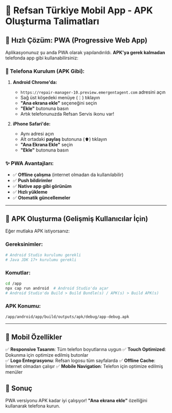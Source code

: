 # 📱 Refsan Türkiye Mobil App - APK Oluşturma Talimatları

## 🚀 Hızlı Çözüm: PWA (Progressive Web App)

Aplikasyonunuz şu anda PWA olarak yapılandırıldı. **APK'ya gerek kalmadan** telefonda app gibi kullanabilirsiniz:

### 📲 Telefona Kurulum (APK Gibi):

1. **Android Chrome'da:**
   - `https://repair-manager-10.preview.emergentagent.com` adresini açın
   - Sağ üst köşedeki menüye (⋮) tıklayın
   - **"Ana ekrana ekle"** seçeneğini seçin
   - **"Ekle"** butonuna basın
   - Artık telefonunuzda Refsan Servis ikonu var!

2. **iPhone Safari'de:**
   - Aynı adresi açın
   - Alt ortadaki **paylaş** butonuna (⬆️) tıklayın
   - **"Ana Ekrana Ekle"** seçin
   - **"Ekle"** butonuna basın

### ✨ PWA Avantajları:
- ✅ **Offline çalışma** (internet olmadan da kullanılabilir)
- ✅ **Push bildirimler** 
- ✅ **Native app gibi görünüm**
- ✅ **Hızlı yükleme**
- ✅ **Otomatik güncellemeler**

---

## 🔧 APK Oluşturma (Gelişmiş Kullanıcılar İçin)

Eğer mutlaka APK istiyorsanız:

### Gereksinimler:
```bash
# Android Studio kurulumu gerekli
# Java JDK 17+ kurulumu gerekli
```

### Komutlar:
```bash
cd /app
npx cap run android  # Android Studio'da açar
# Android Studio'da Build > Build Bundle(s) / APK(s) > Build APK(s)
```

### APK Konumu:
```
/app/android/app/build/outputs/apk/debug/app-debug.apk
```

---

## 📱 Mobil Özellikler

✅ **Responsive Tasarım**: Tüm telefon boyutlarına uygun
✅ **Touch Optimized**: Dokunma için optimize edilmiş butonlar  
✅ **Logo Entegrasyonu**: Refsan logosu tüm sayfalarda
✅ **Offline Cache**: İnternet olmadan çalışır
✅ **Mobile Navigation**: Telefon için optimize edilmiş menüler

## 🎯 Sonuç

PWA versiyonu APK kadar iyi çalışıyor! **"Ana ekrana ekle"** özelliğini kullanarak telefona kurun.